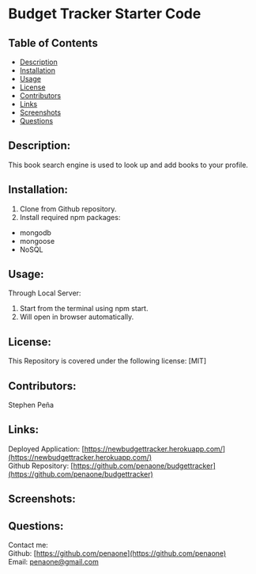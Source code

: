 # Budget Tracker Starter Code
## Table of Contents
* [Description](#description)
* [Installation](#installation)
* [Usage](#usage)
* [License](#license)
* [Contributors](#contributors)
* [Links](#links)
* [Screenshots](#screenshots)
* [Questions](#questions)

## Description:
This book search engine is used to look up and add books to your profile. 

## Installation:
1. Clone from Github repository. <br>
3. Install required npm packages: <br>

* mongodb <br>
* mongoose <br>
* NoSQL <br>



## Usage:
Through Local Server:<br>
1. Start from the terminal using npm start. <br>
2. Will open in browser automatically.

## License:
This Repository is covered under the following license: [MIT]

## Contributors:
Stephen Peña

## Links:
Deployed Application: [https://newbudgettracker.herokuapp.com/](https://newbudgettracker.herokuapp.com/)<br>
Github Repository: [https://github.com/penaone/budgettracker](https://github.com/penaone/budgettracker)<br>

## Screenshots:



## Questions:
Contact me:<br>
Github: [https://github.com/penaone](https://github.com/penaone)<br>
Email: [penaone@gmail.com](penaone@gmail.com)<br>